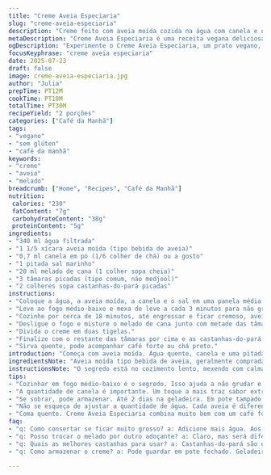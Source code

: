 ```yaml
---
title: "Creme Aveia Especiaria"
slug: "creme-aveia-especiaria"
description: "Creme feito com aveia moída cozida na água com canela e uma pitada de sal. Adoçado com melado de cana e decorado com tâmaras picadas, substituindo as tradicionais medjool, e castanhas-do-pará para crocância. Textura cremosa após cozimento médio longo. Pequena variação no tempo e ingredientes adiciona toque especial e sabor robusto. Receita vegana, sem glúten, sem lactose e sem ovos."
metaDescription: "Creme Aveia Especiaria é uma receita vegana deliciosa, cremosa, perfeita para o café da manhã. Adoçado com melado e tâmaras."
ogDescription: "Experimente o Creme Aveia Especiaria, um prato vegano, cremoso, que combina sabor intenso e ingredientes brasileiros."
focusKeyphrase: "creme aveia especiaria"
date: 2025-07-23
draft: false
image: creme-aveia-especiaria.jpg
author: "Julia"
prepTime: PT12M
cookTime: PT18M
totalTime: PT30M
recipeYield: "2 porções"
categories: ["Café da Manhã"]
tags:
- "vegano"
- "sem glúten"
- "café da manhã"
keywords:
- "creme"
- "aveia"
- "melado"
breadcrumb: ["Home", "Recipes", "Café da Manhã"]
nutrition: 
 calories: "230"
 fatContent: "7g"
 carbohydrateContent: "38g"
 proteinContent: "5g"
ingredients:
- "340 ml água filtrada"
- "1 1/5 xícara aveia moída (tipo bebida de aveia)"
- "0,7 ml canela em pó (1/6 colher de chá) ou a gosto"
- "1 pitada sal marinho"
- "20 ml melado de cana (1 colher sopa cheia)"
- "3 tâmaras picadas (tipo comum, não medjool)"
- "2 colheres sopa castanhas-do-pará picadas"
instructions:
- "Coloque a água, a aveia moída, a canela e o sal em uma panela média."
- "Leve ao fogo médio-baixo e mexa de leve a cada 3 minutos para não grudar."
- "Cozinhe por cerca de 18 minutos, até engrossar e ficar cremoso, aveia macia."
- "Desligue o fogo e misture o melado de cana junto com metade das tâmaras."
- "Divida o creme em duas tigelas."
- "Finalize com o restante das tâmaras por cima e as castanhas-do-pará espalhadas."
- "Sirva quente, pode acompanhar café forte ou chá preto."
introduction: "Começa com aveia moída. Água quente, canela e uma pitada de sal. Sem pressa, fogo médio-baixo, mexendo de vez em quando pra não grudar. Vai engrossando, ficando denso com textura boa. Melado de cana substitui o xarope de bordo tradicional, mais rústico, menos doce. Tâmaras comuns no lugar das medjool — disponíveis fácil no Brasil, mais baratas. Castanhas-do-pará ao invés de nozes. Dão crocância e sabor diferente. Pronto para café ou chá, cafézinho coado fresquinho. Receita completa, vegana, sem glúten, sem leite. O brunch pede. Tem toque brasileiro. Tostado, especiarias leves, rimando com clima mais frio ou manhã preguiçosa."
ingredientsNote: "Aveia moída tipo bebida de aveia, geralmente comprada pronta ou triturada fina. Água suficiente pra cozinhar, ajuste se for necessário conforme sua aveia. Canela moída combina com a textura granulada do creme. Melado usado em vez do xarope de bordo para adoçar, produto mais comum na culinária brasileira, com sabor mais intenso, quase caramelizado. Tâmaras comuns substituindo medjool — mais acessíveis e doces, dão um gás na receita. Castanhas-do-pará trocando nozes, importantes na cozinha brasileira, mais gordurosas e sabor marcante. Tudo sem lactose, vegano. Fácil achar ingredientes na feira, mercados naturais e lojas online. Pode adaptar castanhas conforme gosto e disponibilidade local."
instructionsNote: "O segredo está no cozimento lento, mexendo com calma, evitando empelotar e garantir creme homogêneo. Tempo de cozimento ajustado para 18 minutos, cerca de 3 a 5 a mais que alguns conselhos comuns, pra textura mais densa. Misture o melado só depois da cocção para manter sabor intacto. Corte as tâmaras em pedaços pequenos, para liberar doçura sem exagero. Distribuir metade dentro do creme, metade pra cobertura. Finalizar com castanhas cruas picadas para crocância. Servir quente, direta na panela pode grudar ou queimar. Uso de panela média ajuda no controle. Pode guardar na geladeira por 1, máximo 2 dias, reaquecer devagar com um toque de água para ajustar viscosidade."
tips:
- "Cozinhar em fogo médio-baixo é o segredo. Isso ajuda a não grudar e garante a textura cremosa. Mexer de vez em quando também. 3 minutos e dar uma olhada. Pode demorar mais, até 20 minutos, dependendo da aveia. Fique atento à densidade. Melado, canela, o sabor melhora. Pode adicionar um toque de baunilha, caso goste."
- "A quantidade de canela é importante. Um toque a mais traz sabor extra. Mas cuidado! Não exagerar. Tâmaras picadas dentro do Creme são essenciais. Libera doçura enquanto cozinha. Metade no creme, metade para cobrir. Castanhas-do-pará dão crocância, mas nozes também servem. Sinta-se à vontade para variar."
- "Se sobrar, pode armazenar. Até 2 dias na geladeira. Em pote tampado, mas reaqueça devagar. Com um pouco de água, só um pouco, isso evita que grude. Pode misturar com frutas, caso queira um toque mais fresco. Coloque por cima na hora de servir. A textura é melhor assim, fica tudo mais gostoso."
- "Não se esqueça de ajustar a quantidade de água. Cada aveia é diferente. Mais fina ou mais grossa, a hidratação muda. Contudo, siga os 340ml como base. Controle com a aparência. Cremoso é o que buscamos. Dica: não adicionar melado antes de desligar o fogo, assim o sabor se mantém."
- "Coma quente. Creme Aveia Especiaria combina muito bem com um café forte. Ou um chá preto. Simplesmente maravilha. Experimente. Cada colher traz conforto. Para as manhãs, para o brunch. Uma receita fácil de fazer, mas débil. Não deixe de fazer bem. Prepare e aproveite."
faq:
- "q: Como consertar se ficar muito grosso? a: Adicione mais água. Aos poucos. Cozinhe um pouco mais. Misture bem. Pode ajustar a textura assim. Não se desespere. Sempre dá pra corrigir."
- "q: Posso trocar o melado por outro adoçante? a: Claro, mas será diferente. Açúcar mascavo funciona. Ou até algum adoçante natural. Porém, o sabor pode mudar, então cuidado com as quantidades. Misture e prove."
- "q: Quais as melhores castanhas para usar? a: Castanhas-do-pará são ótimas. Mas você pode usar amêndoas, até nozes. Cada uma traz seu gosto. Escolha o que você prefere."
- "q: Como armazenar o creme? a: Pode guardar em pote fechado. Geladeira por 2 dias. Para reaquecer, acrescente água. Isso ajuda na consistência. Não deixe que grude na panela. Mexa devagar."

---
```

